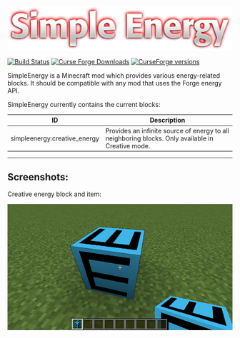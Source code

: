 ![Simple Energy](/src/main/resources/assets/simpleenergy/textures/simpleenergy_logo.png)

[![Build Status](https://travis-ci.org/Aaron1011/SimpleEnergy.svg?branch=master)](https://travis-ci.org/Aaron1011/SimpleEnergy) [![Curse Forge Downloads](http://cf.way2muchnoise.eu/simpleenergy.svg)](https://minecraft.curseforge.com/projects/simpleenergy) [![CurseForge versions](http://cf.way2muchnoise.eu/versions/simpleenergy.svg)](https://minecraft.curseforge.com/projects/simpleenergy)

SimpleEnergy is a Minecraft mod which provides various energy-related blocks.
It should be compatible with any mod that uses the Forge energy API.

SimpleEnergy currently contains the current blocks:

| ID | Description |
|----|-------------|
|simpleenergy:creative_energy|Provides an infinite source of energy to all neighboring blocks. Only available in Creative mode.|


-------

## Screenshots:

Creative energy block and item:

![Creative energy block and item](/screenshots/screenshot_creative_energy.png)

